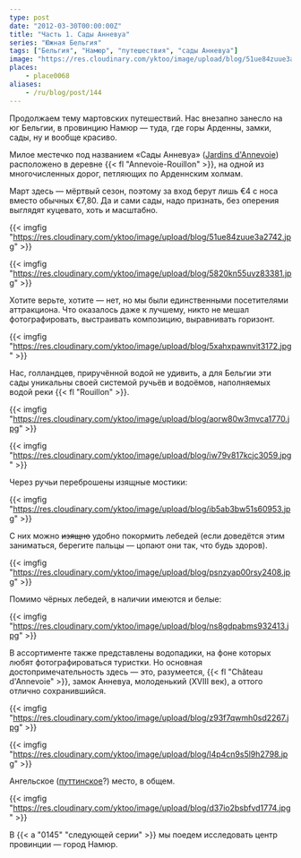 ```yaml
---
type: post
date: "2012-03-30T00:00:00Z"
title: "Часть 1. Сады Анневуа"
series: "Южная Бельгия"
tags: ["Бельгия", "Намюр", "путешествия", "сады Анневуа"]
image: "https://res.cloudinary.com/yktoo/image/upload/blog/51ue84zuue3a2742.jpg"
places:
    - place0068
aliases:
    - /ru/blog/post/144
---
```


Продолжаем тему мартовских путешествий. Нас внезапно занесло на юг Бельгии, в провинцию Намюр — туда, где горы Арденны, замки, сады, ну и вообще красиво.

Милое местечко под названием «Сады Анневуа» ([Jardins d'Annevoie](http://www.jardins.dannevoie.be/)) расположено в деревне {{< fl "Annevoie-Rouillon" >}}, на одной из многочисленных дорог, петляющих по Арденнским холмам.

Март здесь — мёртвый сезон, поэтому за вход берут лишь €4 с носа вместо обычных €7,80. Да и сами сады, надо признать, без оперения выглядят куцевато, хоть и масштабно.

{{< imgfig "https://res.cloudinary.com/yktoo/image/upload/blog/51ue84zuue3a2742.jpg" >}}

<!--more-->

{{< imgfig "https://res.cloudinary.com/yktoo/image/upload/blog/5820kn55uvz83381.jpg" >}}

Хотите верьте, хотите — нет, но мы были единственными посетителями аттракциона. Что оказалось даже к лучшему, никто не мешал фотографировать, выстраивать композицию, выравнивать горизонт.

{{< imgfig "https://res.cloudinary.com/yktoo/image/upload/blog/5xahxpawnvit3172.jpg" >}}

Нас, голландцев, приручённой водой не удивить, а для Бельгии эти сады уникальны своей системой ручьёв и водоёмов, наполняемых водой реки {{< fl "Rouillon" >}}.

{{< imgfig "https://res.cloudinary.com/yktoo/image/upload/blog/aorw80w3mvca1770.jpg" >}}

{{< imgfig "https://res.cloudinary.com/yktoo/image/upload/blog/iw79v817kcjc3059.jpg" >}}

Через ручьи переброшены изящные мостики:

{{< imgfig "https://res.cloudinary.com/yktoo/image/upload/blog/ib5ab3bw51s60953.jpg" >}}

С них можно ~~изящно~~ удобно покормить лебедей (если доведётся этим заниматься, берегите пальцы — цопают они так, что будь здоров).

{{< imgfig "https://res.cloudinary.com/yktoo/image/upload/blog/psnzyap00rsy2408.jpg" >}}

Помимо чёрных лебедей, в наличии имеются и белые:

{{< imgfig "https://res.cloudinary.com/yktoo/image/upload/blog/ns8gdpabms932413.jpg" >}}

В ассортименте также представлены водопадики, на фоне которых любят фотографироваться туристки. Но основная достопримечательность здесь — это, разумеется, {{< fl "Château d'Annevoie" >}}, замок Анневуа, молоденький (XVIII век), а оттого отлично сохранившийся.

{{< imgfig "https://res.cloudinary.com/yktoo/image/upload/blog/z93f7qwmh0sd2267.jpg" >}}

{{< imgfig "https://res.cloudinary.com/yktoo/image/upload/blog/l4p4cn9s5l9h2798.jpg" >}}

Ангельское ([путтинское](http://slovari.yandex.ru/~%D0%BA%D0%BD%D0%B8%D0%B3%D0%B8/%D0%91%D0%A1%D0%AD/%D0%9F%D1%83%D1%82%D1%82%D0%B8/)?) место, в общем.

{{< imgfig "https://res.cloudinary.com/yktoo/image/upload/blog/d37io2bsbfvd1774.jpg" >}}

В {{< a "0145" "следующей серии" >}} мы поедем исследовать центр провинции — город Намюр.

